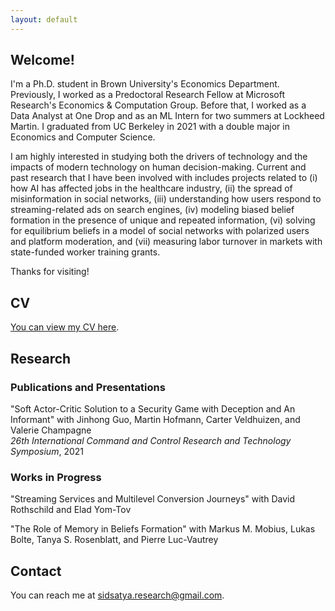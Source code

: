 ```yaml
---
layout: default
---
```

## Welcome!
I'm a Ph.D. student in Brown University's Economics Department. Previously, I worked as a Predoctoral Research Fellow at Microsoft Research's Economics & Computation Group. Before that, I worked as a Data Analyst at One Drop and as an ML Intern for two summers at Lockheed Martin. I graduated from UC Berkeley in 2021 with a double major in Economics and Computer Science. 

I am highly interested in studying both the drivers of technology and the impacts of modern technology on human decision-making. Current and past research that I have been involved with includes projects related to (i) how AI has affected jobs in the healthcare industry, (ii) the spread of misinformation in social networks, (iii) understanding how users respond to streaming-related ads on search engines, (iv) modeling biased belief formation in the presence of unique and repeated information, (vi) solving for equilibrium beliefs in a model of social networks with polarized users and platform moderation, and (vii) measuring labor turnover in markets with state-funded worker training grants. 

Thanks for visiting!

## CV
[You can view my CV here](./assets/cv_sid_satya.pdf). 

## Research

### Publications and Presentations
"Soft Actor-Critic Solution to a Security Game with Deception and An Informant" with Jinhong Guo, Martin Hofmann, Carter Veldhuizen, and Valerie Champagne\
_26th International Command and Control Research and Technology Symposium_, 2021

### Works in Progress
"Streaming Services and Multilevel Conversion Journeys" with David Rothschild and Elad Yom-Tov

"The Role of Memory in Beliefs Formation" with Markus M. Mobius, Lukas Bolte, Tanya S. Rosenblatt, and Pierre Luc-Vautrey

## Contact
You can reach me at [sidsatya.research@gmail.com](sidsatya.research@gmail.com).

